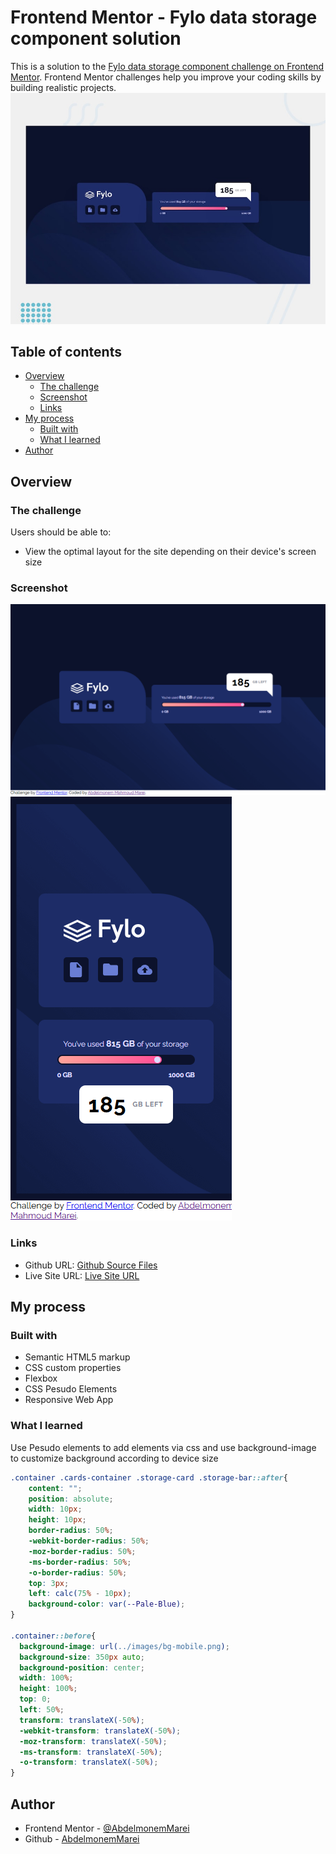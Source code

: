 # Frontend Mentor - Fylo data storage component solution

This is a solution to the [Fylo data storage component challenge on Frontend Mentor](https://www.frontendmentor.io/challenges/fylo-data-storage-component-1dZPRbV5n). Frontend Mentor challenges help you improve your coding skills by building realistic projects. 
![Design preview for the Fylo data storage component coding challenge](./design/desktop-preview.jpg)

## Table of contents

- [Overview](#overview)
  - [The challenge](#the-challenge)
  - [Screenshot](#screenshot)
  - [Links](#links)
- [My process](#my-process)
  - [Built with](#built-with)
  - [What I learned](#what-i-learned)
- [Author](#author)


## Overview

### The challenge

Users should be able to:

- View the optimal layout for the site depending on their device's screen size

### Screenshot
![Large Screen](./screenshot1.png) 
![Small Screen](./screenshot2.png) 

### Links

- Github URL: [Github Source Files](https://github.com/AbdelmonemMarei/Front-End-Mentor-Challenges/tree/main/Junior/fylo-data-storage-component-master)
- Live Site URL: [Live Site URL](https://abdelmonemmarei.github.io/Front-End-Mentor-Challenges/Junior/fylo-data-storage-component-master/)

## My process

### Built with

- Semantic HTML5 markup
- CSS custom properties
- Flexbox
- CSS Pesudo Elements
- Responsive Web App


### What I learned

Use Pesudo elements to add elements via css and use background-image to customize background according to device size
```css
.container .cards-container .storage-card .storage-bar::after{
    content: "";
    position: absolute;
    width: 10px;
    height: 10px;
    border-radius: 50%;
    -webkit-border-radius: 50%;
    -moz-border-radius: 50%;
    -ms-border-radius: 50%;
    -o-border-radius: 50%;
    top: 3px;
    left: calc(75% - 10px);
    background-color: var(--Pale-Blue);
}

.container::before{
  background-image: url(../images/bg-mobile.png);
  background-size: 350px auto;
  background-position: center;
  width: 100%;
  height: 100%;
  top: 0;
  left: 50%;
  transform: translateX(-50%);
  -webkit-transform: translateX(-50%);
  -moz-transform: translateX(-50%);
  -ms-transform: translateX(-50%);
  -o-transform: translateX(-50%);
}
```
## Author

- Frontend Mentor - [@AbdelmonemMarei](https://www.frontendmentor.io/profile/AbdelmonemMarei)
- Github - [AbdelmonemMarei](https://github.com/AbdelmonemMarei)
